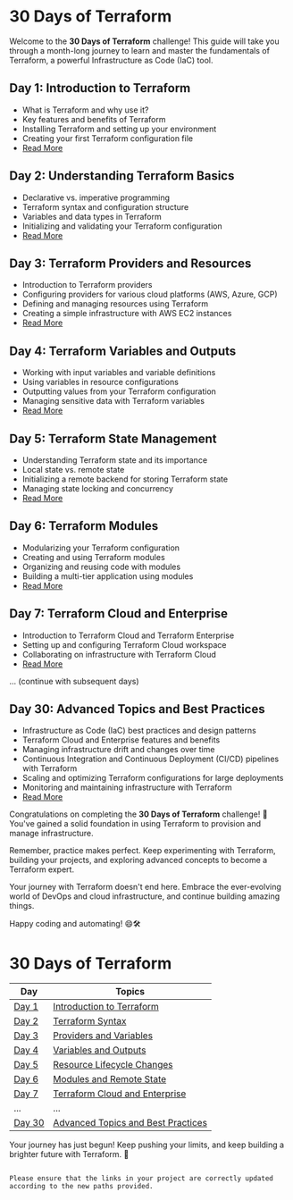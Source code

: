 # 30 Days of Terraform

Welcome to the **30 Days of Terraform** challenge! This guide will take you through a month-long journey to learn and master the fundamentals of Terraform, a powerful Infrastructure as Code (IaC) tool.

## Day 1: Introduction to Terraform
- What is Terraform and why use it?
- Key features and benefits of Terraform
- Installing Terraform and setting up your environment
- Creating your first Terraform configuration file
- [Read More](./01_Day_Introduction/Introduction.md)

## Day 2: Understanding Terraform Basics
- Declarative vs. imperative programming
- Terraform syntax and configuration structure
- Variables and data types in Terraform
- Initializing and validating your Terraform configuration
- [Read More](./02_Day_Terraform_Syntax/02_day_terraform_syntax.md)

## Day 3: Terraform Providers and Resources
- Introduction to Terraform providers
- Configuring providers for various cloud platforms (AWS, Azure, GCP)
- Defining and managing resources using Terraform
- Creating a simple infrastructure with AWS EC2 instances
- [Read More](./03_Day_Providers_Variables/03_day_providers_variables.md)

## Day 4: Terraform Variables and Outputs
- Working with input variables and variable definitions
- Using variables in resource configurations
- Outputting values from your Terraform configuration
- Managing sensitive data with Terraform variables
- [Read More](./04_Day_Variables_Outputs/04_day_variables_outputs.md)

## Day 5: Terraform State Management
- Understanding Terraform state and its importance
- Local state vs. remote state
- Initializing a remote backend for storing Terraform state
- Managing state locking and concurrency
- [Read More](./05_Day_Resource_Lifecycle_Changes/05_day_resource_lifecycle_changes.md)

## Day 6: Terraform Modules
- Modularizing your Terraform configuration
- Creating and using Terraform modules
- Organizing and reusing code with modules
- Building a multi-tier application using modules
- [Read More](./06_Day_Modules_Remote_State/06_day_modules_remote_state.md)

## Day 7: Terraform Cloud and Enterprise
- Introduction to Terraform Cloud and Terraform Enterprise
- Setting up and configuring Terraform Cloud workspace
- Collaborating on infrastructure with Terraform Cloud
- [Read More](./07_Day_Terraform_Cloud_Enterprise/07_day_terraform_cloud_enterprise.md)

... (continue with subsequent days)

## Day 30: Advanced Topics and Best Practices
- Infrastructure as Code (IaC) best practices and design patterns
- Terraform Cloud and Enterprise features and benefits
- Managing infrastructure drift and changes over time
- Continuous Integration and Continuous Deployment (CI/CD) pipelines with Terraform
- Scaling and optimizing Terraform configurations for large deployments
- Monitoring and maintaining infrastructure with Terraform
- [Read More](./30_Day_Advanced_Topics/30_day_advanced_topics.md)

Congratulations on completing the **30 Days of Terraform** challenge! 🎉 You've gained a solid foundation in using Terraform to provision and manage infrastructure.

Remember, practice makes perfect. Keep experimenting with Terraform, building your projects, and exploring advanced concepts to become a Terraform expert.

Your journey with Terraform doesn't end here. Embrace the ever-evolving world of DevOps and cloud infrastructure, and continue building amazing things.

Happy coding and automating! 😄🛠️

# 30 Days of Terraform

| Day | Topics |
| --- | --- |
| [Day 1](./01_Day_Introduction/Introduction.md) | [Introduction to Terraform](./01_Day_Introduction/Introduction.md) |
| [Day 2](./02_Day_Terraform_Syntax/02_day_terraform_syntax.md) | [Terraform Syntax](./02_Day_Terraform_Syntax/02_day_terraform_syntax.md) |
| [Day 3](./03_Day_Providers_Variables/03_day_providers_variables.md) | [Providers and Variables](./03_Day_Providers_Variables/03_day_providers_variables.md) |
| [Day 4](./04_Day_Variables_Outputs/04_day_variables_outputs.md) | [Variables and Outputs](./04_Day_Variables_Outputs/04_day_variables_outputs.md) |
| [Day 5](./05_Day_Resource_Lifecycle_Changes/05_day_resource_lifecycle_changes.md) | [Resource Lifecycle Changes](./05_Day_Resource_Lifecycle_Changes/05_day_resource_lifecycle_changes.md) |
| [Day 6](./06_Day_Modules_Remote_State/06_day_modules_remote_state.md) | [Modules and Remote State](./06_Day_Modules_Remote_State/06_day_modules_remote_state.md) |
| [Day 7](./07_Day_Terraform_Cloud_Enterprise/07_day_terraform_cloud_enterprise.md) | [Terraform Cloud and Enterprise](./07_Day_Terraform_Cloud_Enterprise/07_day_terraform_cloud_enterprise.md) |
| ... | ... |
| [Day 30](./30_Day_Advanced_Topics/30_day_advanced_topics.md) | [Advanced Topics and Best Practices](./30_Day_Advanced_Topics/30_day_advanced_topics.md) |

Your journey has just begun! Keep pushing your limits, and keep building a brighter future with Terraform. 🚀
```

Please ensure that the links in your project are correctly updated according to the new paths provided.
